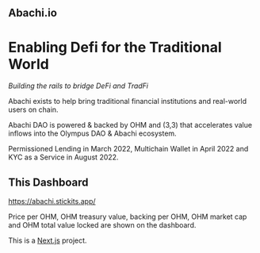 ## Abachi.io

# Enabling Defi for the Traditional World

*Building the rails to bridge DeFi and TradFi*

Abachi exists to help bring traditional financial institutions and real-world users on chain. 

Abachi DAO is powered & backed by OHM and (3,3) that accelerates value inflows into the Olympus DAO & Abachi ecosystem.

Permissioned Lending in March 2022, Multichain Wallet in April 2022 and KYC as a Service in August 2022.

## This Dashboard

https://abachi.stickits.app/

Price per OHM, OHM treasury value, backing per OHM, OHM market cap and OHM total value locked are shown on the dashboard.

This is a [Next.js](https://nextjs.org/) project.
